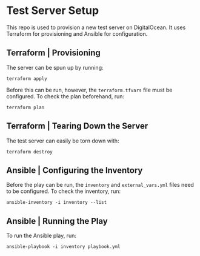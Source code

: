 # Test Server Setup #

This repo is used to provision a new test server on DigitalOcean. It uses Terraform for provisioning and Ansible for configuration.

## Terraform | Provisioning ##

The server can be spun up by running:

```shell
terraform apply
```

Before this can be run, however, the `terraform.tfvars` file must be configured. To check the plan beforehand, run:

```shell
terraform plan
```

## Terraform | Tearing Down the Server ##

The test server can easily be torn down with:

```shell
terraform destroy
```

## Ansible | Configuring the Inventory ##

Before the play can be run, the `inventory` and `external_vars.yml` files need to be configured. To check the inventory, run:

```shell
ansible-inventory -i inventory --list
```

## Ansible | Running the Play ##

To run the Ansible play, run:

```shell
ansible-playbook -i inventory playbook.yml
```